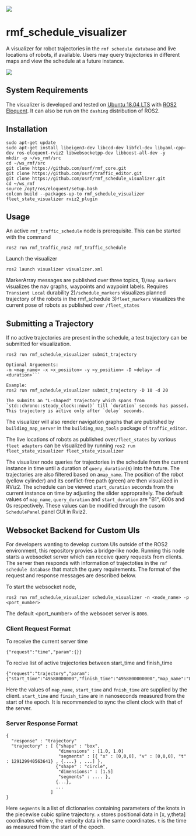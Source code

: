 ![](https://github.com/osrf/rmf_schedule_visualizer/workflows/build/badge.svg)

# rmf_schedule_visualizer

A visualizer for robot trajectories in the `rmf schedule database` and live locations of robots, if available. Users may query trajectories in different maps and view the schedule at a future instance.

![](docs/media/visualizer.gif)

## System Requirements

The visualizer is developed and tested on
[Ubuntu 18.04 LTS](http://releases.ubuntu.com/18.04/) with 
[ROS2 Eloquent](https://index.ros.org/doc/ros2/Installation/#installationguide). It can also be run on the `dashing` distribution of ROS2.

## Installation 
```
sudo apt-get update 
sudo apt-get install libeigen3-dev libccd-dev libfcl-dev libyaml-cpp-dev ros-eloquent-rviz2 libwebsocketpp-dev libboost-all-dev -y
mkdir -p ~/ws_rmf/src
cd ~/ws_rmf/src
git clone https://github.com/osrf/rmf_core.git
git clone https://github.com/osrf/traffic_editor.git
git clone https://github.com/osrf/rmf_schedule_visualizer.git
cd ~/ws_rmf
source /opt/ros/eloquent/setup.bash
colcon build --packages-up-to rmf_schedule_visualizer fleet_state_visualizer rviz2_plugin
```

## Usage 

An active `rmf_traffic_schedule` node is prerequisite. This can be started with the command
```
ros2 run rmf_traffic_ros2 rmf_traffic_schedule
```

Launch the visualizer
```
ros2 launch visualizer visualizer.xml
```
MarkerArray messages are published over three topics,
1)`/map_markers` visualizes the nav graphs, waypoints and waypoint labels. Requires `Transient Local` durability
2)`/schedule_markers` visualizes planned trajectory of the robots in the rmf_schedule
3)`fleet_markers` visualizes the current pose of robots as published over `/fleet_states`

## Submitting a Trajectory
If no active trajectories are present in the schedule, a test trajectory can be submitted for visualization.
```
ros2 run rmf_schedule_visualizer submit_trajectory 

Optional Arguements:
-m <map_name> -x <x_posiiton> -y <y_position> -D <delay> -d <duration>```

Example:
ros2 run rmf_schedule_visualizer submit_trajectory -D 10 -d 20

The submits an "L-shaped" trajectory which spans from `std::chrono::steady_clock::now()` till `duration` seconds has passed. This trajectory is active only after `delay` seconds.
```

The visualizer will also render navigation graphs that are published by `building_map_server` in the `building_map_tools` package of `traffic_editor`.

The live locations of robots as published over`/fleet_states` by various `fleet adapters` can be visualized by running
``` ros2 run fleet_state_visualizer fleet_state_visualizer ```

The visualizer node queries for trajectories in the schedule from the current instance in time until a duration of `query_duration`(s) into the future. The trajectories are also filtered based on a`map_name`. The position of the robot (yellow cylinder) and its conflict-free path (green) are then visualized in RViz2. The schedule can be viewed `start_duration` seconds from the current instance on time by adjusting the slider appropraitely. The default values of `map_name`, `query_duration` and `start_duration` are "B1", 600s and 0s respectively. These values can be modified through the cusom `SchedulePanel` panel GUI in Rviz2. 

## Websocket Backend for Custom UIs 
For developers wanting to develop custom UIs outside of the ROS2 environment, this repository provies a bridge-like node. Running this node starts a websocket server which can receive query requests from clients. The server then responds with information of trajectoties in the `rmf schedule database` that match the query requirements. The format of the request and response messages are described below.

To start the websocket node,

```ros2 run rmf_schedule_visualizer schedule_visualizer -n <node_name> -p <port_number>```

The default <port_number> of the websocet server is `8006`. 

### Client Request Format
To receive the current server time 
```
{"request":"time","param":{}}

```

To recive list of active trajectories between start_time and finish_time
```
{"request":"trajectory","param":{"start_time":"49588000000","finish_time":"4958800000000","map_name":"L1"}}
```
Here the values of `map_name`, `start_time` and `fnish_time` are supplied by the client. `start_time` and `finish_time` are in nanoseconds measured from the start of the epoch. It is recommended to sync the client clock with that of the server.

### Server Response Format 
```
{
  "response" : "trajectory"
  "trajectory" : [ {"shape" : "box",
                    "dimensions" : [1.0, 1.0]
                    "segments" : [{ "x" : [0,0,0], "v" : [0,0,0], "t" : 129129940563641} , {....} , ...] },
                   {"shape" : "circle",
                    "dimensions:" : [1.5]
                    "segments" : .... },
                   {...},
                   ...
                 ]
}

```
Here `segments` is a list of dictionaries containing parameters of the knots in the piecewise cubic spline trajectory. `x` stores positional data in [x, y,theta] coordinates while `v`, the velocity data in the same coordinates. `t` is the time as measured from the start of the epoch.
